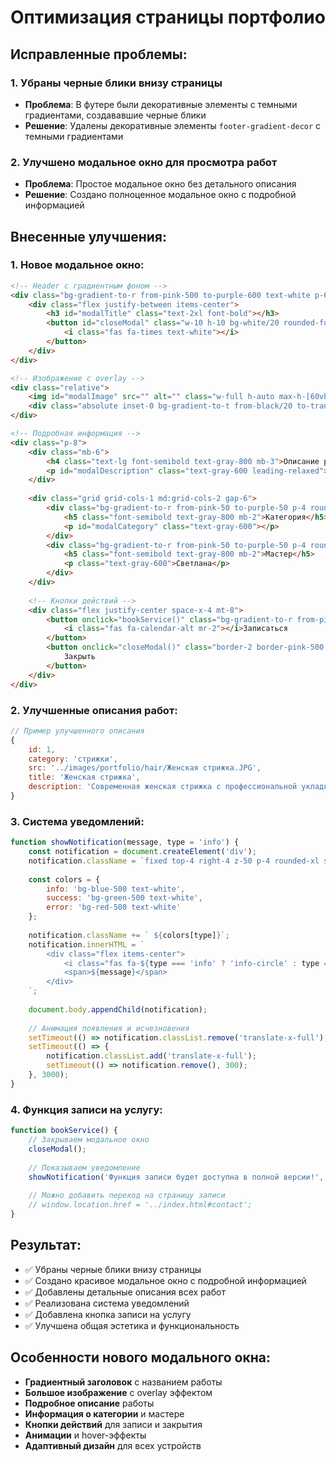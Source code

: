 # Оптимизация страницы портфолио

## Исправленные проблемы:

### 1. Убраны черные блики внизу страницы
- **Проблема**: В футере были декоративные элементы с темными градиентами, создававшие черные блики
- **Решение**: Удалены декоративные элементы `footer-gradient-decor` с темными градиентами

### 2. Улучшено модальное окно для просмотра работ
- **Проблема**: Простое модальное окно без детального описания
- **Решение**: Создано полноценное модальное окно с подробной информацией

## Внесенные улучшения:

### 1. Новое модальное окно:
```html
<!-- Header с градиентным фоном -->
<div class="bg-gradient-to-r from-pink-500 to-purple-600 text-white p-6">
    <div class="flex justify-between items-center">
        <h3 id="modalTitle" class="text-2xl font-bold"></h3>
        <button id="closeModal" class="w-10 h-10 bg-white/20 rounded-full flex items-center justify-center hover:bg-white/30 transition-all duration-200">
            <i class="fas fa-times text-white"></i>
        </button>
    </div>
</div>

<!-- Изображение с overlay -->
<div class="relative">
    <img id="modalImage" src="" alt="" class="w-full h-auto max-h-[60vh] object-cover">
    <div class="absolute inset-0 bg-gradient-to-t from-black/20 to-transparent"></div>
</div>

<!-- Подробная информация -->
<div class="p-8">
    <div class="mb-6">
        <h4 class="text-lg font-semibold text-gray-800 mb-3">Описание работы</h4>
        <p id="modalDescription" class="text-gray-600 leading-relaxed"></p>
    </div>
    
    <div class="grid grid-cols-1 md:grid-cols-2 gap-6">
        <div class="bg-gradient-to-r from-pink-50 to-purple-50 p-4 rounded-xl">
            <h5 class="font-semibold text-gray-800 mb-2">Категория</h5>
            <p id="modalCategory" class="text-gray-600"></p>
        </div>
        <div class="bg-gradient-to-r from-pink-50 to-purple-50 p-4 rounded-xl">
            <h5 class="font-semibold text-gray-800 mb-2">Мастер</h5>
            <p class="text-gray-600">Светлана</p>
        </div>
    </div>
    
    <!-- Кнопки действий -->
    <div class="flex justify-center space-x-4 mt-8">
        <button onclick="bookService()" class="bg-gradient-to-r from-pink-500 to-purple-600 text-white px-8 py-3 rounded-xl font-semibold hover:from-pink-600 hover:to-purple-700 transition-all duration-300 transform hover:scale-105">
            <i class="fas fa-calendar-alt mr-2"></i>Записаться
        </button>
        <button onclick="closeModal()" class="border-2 border-pink-500 text-pink-600 px-8 py-3 rounded-xl font-semibold hover:bg-pink-50 transition-all duration-300">
            Закрыть
        </button>
    </div>
</div>
```

### 2. Улучшенные описания работ:
```javascript
// Пример улучшенного описания
{
    id: 1,
    category: 'стрижки',
    src: '../images/portfolio/hair/Женская стрижка.JPG',
    title: 'Женская стрижка',
    description: 'Современная женская стрижка с профессиональной укладкой. Мастер подобрал идеальную форму, подчеркивающую черты лица и создающую объем. Использованы качественные средства для укладки и фиксации.'
}
```

### 3. Система уведомлений:
```javascript
function showNotification(message, type = 'info') {
    const notification = document.createElement('div');
    notification.className = `fixed top-4 right-4 z-50 p-4 rounded-xl shadow-lg transition-all duration-300 transform translate-x-full`;
    
    const colors = {
        info: 'bg-blue-500 text-white',
        success: 'bg-green-500 text-white',
        error: 'bg-red-500 text-white'
    };
    
    notification.className += ` ${colors[type]}`;
    notification.innerHTML = `
        <div class="flex items-center">
            <i class="fas fa-${type === 'info' ? 'info-circle' : type === 'success' ? 'check-circle' : 'exclamation-circle'} mr-3"></i>
            <span>${message}</span>
        </div>
    `;
    
    document.body.appendChild(notification);
    
    // Анимация появления и исчезновения
    setTimeout(() => notification.classList.remove('translate-x-full'), 100);
    setTimeout(() => {
        notification.classList.add('translate-x-full');
        setTimeout(() => notification.remove(), 300);
    }, 3000);
}
```

### 4. Функция записи на услугу:
```javascript
function bookService() {
    // Закрываем модальное окно
    closeModal();
    
    // Показываем уведомление
    showNotification('Функция записи будет доступна в полной версии!', 'info');
    
    // Можно добавить переход на страницу записи
    // window.location.href = '../index.html#contact';
}
```

## Результат:
- ✅ Убраны черные блики внизу страницы
- ✅ Создано красивое модальное окно с подробной информацией
- ✅ Добавлены детальные описания всех работ
- ✅ Реализована система уведомлений
- ✅ Добавлена кнопка записи на услугу
- ✅ Улучшена общая эстетика и функциональность

## Особенности нового модального окна:
- **Градиентный заголовок** с названием работы
- **Большое изображение** с overlay эффектом
- **Подробное описание** работы
- **Информация о категории** и мастере
- **Кнопки действий** для записи и закрытия
- **Анимации** и hover-эффекты
- **Адаптивный дизайн** для всех устройств
